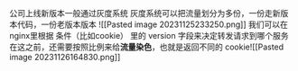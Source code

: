 公司上线新版本一般通过灰度系统
灰度系统可以把流量划分为多份，一份走新版本代码，一份老版本版本
![[Pasted image 20231125233250.png]]
我们可以在nginx里根据 条件（比如cookie） 里的 version 字段来决定转发请求到哪个服务
在这之前，还需要按照比例来给**流量染色**，也就是返回不同的 cookie![[Pasted image 20231126164830.png]]
